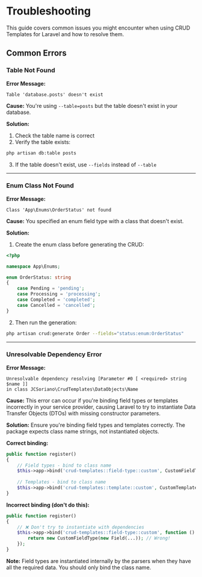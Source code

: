 # Troubleshooting

This guide covers common issues you might encounter when using CRUD Templates for Laravel and how to resolve them.

## Common Errors

### Table Not Found

**Error Message:**
```
Table 'database.posts' doesn't exist
```

**Cause:**
You're using `--table=posts` but the table doesn't exist in your database.

**Solution:**
1. Check the table name is correct
2. Verify the table exists:
```bash
php artisan db:table posts
```

3. If the table doesn't exist, use `--fields` instead of `--table`

---

### Enum Class Not Found

**Error Message:**
```
Class 'App\Enums\OrderStatus' not found
```

**Cause:**
You specified an enum field type with a class that doesn't exist.

**Solution:**
1. Create the enum class before generating the CRUD:

```php
<?php

namespace App\Enums;

enum OrderStatus: string
{
    case Pending = 'pending';
    case Processing = 'processing';
    case Completed = 'completed';
    case Cancelled = 'cancelled';
}
```

2. Then run the generation:
```bash
php artisan crud:generate Order --fields="status:enum:OrderStatus"
```

---

### Unresolvable Dependency Error

**Error Message:**
```
Unresolvable dependency resolving [Parameter #0 [ <required> string $name ]] 
in class JCSoriano\CrudTemplates\DataObjects\Name
```

**Cause:**
This error can occur if you're binding field types or templates incorrectly in your service provider, causing Laravel to try to instantiate Data Transfer Objects (DTOs) with missing constructor parameters.

**Solution:**
Ensure you're binding field types and templates correctly. The package expects class name strings, not instantiated objects.

**Correct binding:**
```php
public function register()
{
    // Field types - bind to class name
    $this->app->bind('crud-templates::field-type::custom', CustomFieldType::class);
    
    // Templates - bind to class name
    $this->app->bind('crud-templates::template::custom', CustomTemplate::class);
}
```

**Incorrect binding (don't do this):**
```php
public function register()
{
    // ❌ Don't try to instantiate with dependencies
    $this->app->bind('crud-templates::field-type::custom', function () {
        return new CustomFieldType(new Field(...)); // Wrong!
    });
}
```

**Note:** Field types are instantiated internally by the parsers when they have all the required data. You should only bind the class name.
